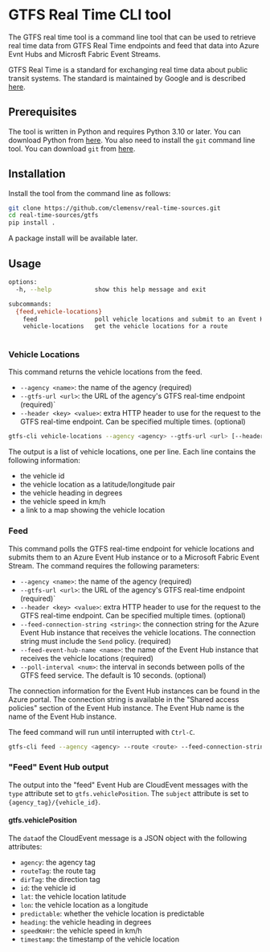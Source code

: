 # GTFS Real Time CLI tool

The GTFS real time tool is a command line tool that can be used to retrieve real time data from GTFS Real Time endpoints and feed that data into Azure Evnt Hubs and Microsft Fabric Event Streams.

GTFS Real Time is a standard for exchanging real time data about public transit systems. The standard is maintained by Google and is described [here](https://developers.google.com/transit/gtfs-realtime/).

## Prerequisites

The tool is written in Python and requires Python 3.10 or later. You can download Python from [here](https://www.python.org/downloads/). You also need to install the `git` command line tool. You can download `git` from [here](https://git-scm.com/downloads).

## Installation

Install the tool from the command line as follows:

```bash
git clone https://github.com/clemensv/real-time-sources.git
cd real-time-sources/gtfs
pip install .
```

A package install will be available later.

## Usage

```bash
options:
  -h, --help            show this help message and exit

subcommands:
  {feed,vehicle-locations}
    feed                poll vehicle locations and submit to an Event Hub
    vehicle-locations   get the vehicle locations for a route
    
```

### Vehicle Locations

This command returns the vehicle locations from the feed.

* `--agency <name>`: the name of the agency (required)
* `--gtfs-url <url>`: the URL of the agency's GTFS real-time endpoint (required)`
* `--header <key> <value>`: extra HTTP header to use for the request to the GTFS real-time endpoint. Can be specified multiple times. (optional)

```bash
gtfs-cli vehicle-locations --agency <agency> --gtfs-url <url> [--header <key> <value>]
```

The output is a list of vehicle locations, one per line. Each line contains the following information:

* the vehicle id
* the vehicle location as a latitude/longitude pair
* the vehicle heading in degrees
* the vehicle speed in km/h
* a link to a map showing the vehicle location


### Feed

This command polls the GTFS real-time endpoint for vehicle locations and submits them to an Azure Event Hub
instance or to a Microsoft Fabric Event Stream. The command requires the following parameters:

* `--agency <name>`: the name of the agency (required)
* `--gtfs-url <url>`: the URL of the agency's GTFS real-time endpoint (required)`
* `--header <key> <value>`: extra HTTP header to use for the request to the GTFS real-time endpoint. Can be specified multiple times. (optional)
* `--feed-connection-string <string>`: the connection string for the Azure Event Hub instance that receives the
    vehicle locations. The connection string must include the `Send` policy. (required)
* `--feed-event-hub-name <name>`: the name of the Event Hub instance that receives the vehicle locations (required)
* `--poll-interval <num>`: the interval in seconds between polls of the GTFS feed service. The default is 10 seconds. (optional)

The connection information for the Event Hub instances can be found in the Azure portal. The connection string
is available in the "Shared access policies" section of the Event Hub instance. The Event Hub name is the name
of the Event Hub instance. 

The feed command will run until interrupted with `Ctrl-C`. 

```bash
gtfs-cli feed --agency <agency> --route <route> --feed-connection-string <feed-connection-string> --feed-event-hub-name <feed-event-hub-name>
```

### "Feed" Event Hub output

The output into the "feed" Event Hub are CloudEvent messages with the `type` attribute 
set to `gtfs.vehiclePosition`. The `subject` attribute is set to `{agency_tag}/{vehicle_id}`.

#### gtfs.vehiclePosition

The `data`of the CloudEvent message is a JSON object with the following attributes:

* `agency`: the agency tag 
* `routeTag`: the route tag 
* `dirTag`: the direction tag 
* `id`: the vehicle id
* `lat`: the vehicle location latitude
* `lon`: the vehicle location as a longitude
* `predictable`: whether the vehicle location is predictable
* `heading`: the vehicle heading in degrees
* `speedKmHr`: the vehicle speed in km/h
* `timestamp`: the timestamp of the vehicle location


